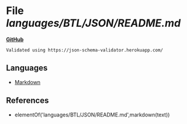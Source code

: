 # File _languages/BTL/JSON/README.md_
**[GitHub](https://github.com/softlang/yas/blob/master/languages/BTL/JSON/README.md)**
```
Validated using https://json-schema-validator.herokuapp.com/

```

## Languages
* [Markdown](../languages/Markdown.md)

## References
* elementOf('languages/BTL/JSON/README.md',markdown(text))
